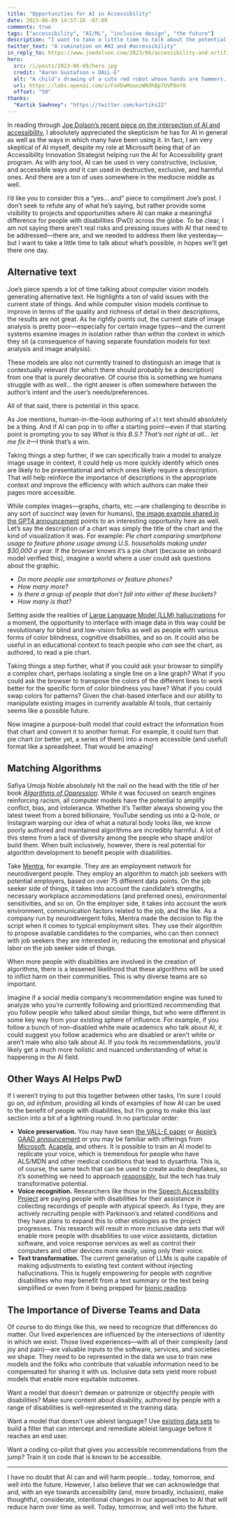 ```yaml
---
title: "Opportunities for AI in Accessibility"
date: 2023-06-09 14:57:16 -07:00
comments: true
tags: ["accessibility", "AI/ML", "inclusive design", "the future"]
description: "I want to take a little time to talk about the potential of AI to aid in accessibility, in hopes we’ll get there one day."
twitter_text: "A rumination on #AI and #accessibility"
in_reply_to: https://www.joedolson.com/2023/06/accessibility-and-artificial-intelligence/
hero:
  src: /i/posts/2023-06-09/hero.jpg
  credit: "Aaron Gustafson × DALL·E"
  alt: "A child’s drawing of a cute red robot whose hands are hammers. The robot is centered."
  url: https://labs.openai.com/s/FxVDwMouozWRdhBp7OVP8nY0
  offset: "50"
thanks:
  "Kartik Sawhney": "https://twitter.com/kartiks22"
---
```


In reading through [Joe Dolson’s recent piece on the intersection of AI and accessibility](https://www.joedolson.com/2023/06/accessibility-and-artificial-intelligence/), I absolutely appreciated the skepticism he has for AI in general as well as the ways in which many have been using it. In fact, I am very skeptical of AI myself, despite my role at Microsoft being that of an Accessibility Innovation Strategist helping run the AI for Accessibility grant program. As with any tool, AI can be used in very constructive, inclusive, and accessible ways _and_ it can used in destructive, exclusive, and harmful ones. And there are a ton of uses somewhere in the mediocre middle as well.

<!-- more -->

I’d like you to consider this a “yes… and” piece to compliment Joe’s post. I don’t seek to refute any of what he’s saying, but rather provide some visibility to projects and opportunities where AI can make a meaningful difference for people with disabilities (PwD) across the globe. To be clear, I am not saying there aren’t real risks and pressing issues with AI that need to be addressed—there are, and we needed to address them like yesterday—but I want to take a little time to talk about what’s possible, in hopes we’ll get there one day.

## Alternative text

Joe’s piece spends a lot of time talking about computer vision models generating alternative text. He highlights a ton of valid issues with the current state of things. And while computer vision models continue to improve in terms of the quality and richness of detail in their descriptions, the results are not great. As he rightly points out, the current state of image analysis is pretty poor—especially for certain image types—and the current systems examine images in isolation rather than within the context in which they sit (a consequence of having separate foundation models for text analysis and image analysis). 

These models are also not currently trained to distinguish an image that is contextually relevant (for which there should probably be a description) from one that is purely decorative. Of course this is something we humans struggle with as well… the right answer is often somewhere between the author’s intent and the user’s needs/preferences.

All of that said, there is potential in this space.

As Joe mentions, human-in-the-loop authoring of `alt` text should absolutely be a thing. And if AI can pop in to offer a starting point—even if that starting point is prompting you to say *What is this B.S.? That’s not right at all… let me fix it*—I think that’s a win.

Taking things a step further, if we can specifically train a model to analyze image usage in context, it could help us more quickly identify which ones are likely to be presentational and which ones likely require a description. That will help reinforce the importance of descriptions in the appropriate context _and_ improve the efficiency with which authors can make their pages more accessible.

While complex images—graphs, charts, etc.—are challenging to describe in any sort of succinct way (even for humans), [the image example shared in the GPT4 announcement](https://openai.com/research/gpt-4#:~:text=Visual%20inputs:%20VGA%20charger) points to an interesting opportunity here as well. Let’s say the description of a chart was simply the title of the chart and the kind of visualization it was. For example: _Pie chart comparing smartphone usage to feature phone usage among U.S. households making under $30,000 a year._ If the browser knows it’s a pie chart (because an onboard model verified this), imagine a world where a user could ask questions about the graphic. 

* _Do more people use smartphones or feature phones?_
* _How many more?_
* _Is there a group of people that don’t fall into either of these buckets?_
* _How many is that?_

Setting aside the realities of [Large Language Model (LLM) hallucinations](https://machinelearningmastery.com/a-gentle-introduction-to-hallucinations-in-large-language-models/) for a moment, the opportunity to interface with image data in this way could be revolutionary for blind and low-vision folks as well as people with various forms of color blindness, cognitive disabilities, and so on. It could also be useful in an educational context to teach people who _can_ see the chart, as authored, to read a pie chart.

Taking things a step further, what if you could ask your browser to simplify a complex chart, perhaps isolating a single line on a line graph? What if you could ask the browser to transpose the colors of the different lines to work better for the specific form of color blindness you have? What if you could swap colors for patterns? Given the chat-based interface and our ability to manipulate existing images in currently available AI tools, that certainly seems like a possible future.

Now imagine a purpose-built model that could extract the information from that chart and convert it to another format. For example, it could turn that pie chart (or better yet, a series of them) into a more accessible (and useful) format like a spreadsheet. That would be amazing!

## Matching Algorithms

Safiya Umoja Noble absolutely hit the nail on the head with the title of her book [_Algorithms of Oppression_](http://algorithmsofoppression.com/). While it was focused on search engines reinforcing racism, all computer models have the potential to amplify conflict, bias, and intolerance. Whether it’s Twitter always showing you the latest tweet from a bored billionaire, YouTube sending us into a Q-hole, or Instagram warping our idea of what a natural body looks like, we know poorly authored and maintained algorithms are incredibly harmful. A lot of this stems from a lack of diversity among the people who shape and/or build them. When built inclusively, however, there is real potential for algorithm development to benefit people with disabilities.

Take [Mentra](https://www.mentra.com/), for example. They are an employment network for neurodivergent people. They employ an algorithm to match job seekers with potential employers, based on over 75 different data points. On the job seeker side of things, it takes into account the candidate’s strengths, necessary workplace accommodations (and preferred ones), environmental sensitivities, and so on. On the employer side, it takes into account the work environment, communication factors related to the job, and the like. As a company run by neurodivergent folks, Mentra made the decision to flip the script when it comes to typical employment sites. They use their algorithm to propose available candidates to the companies, who can then connect with job seekers they are interested in; reducing the emotional and physical labor on the job seeker side of things.

When more people with disabilities are involved in the creation of algorithms, there is a lessened likelihood that these algorithms will be used to inflict harm on their communities. This is why diverse teams are so important.

Imagine if a social media company’s recommendation engine was tuned to analyze who you’re currently following and prioritized recommending that you follow people who talked about similar things, but who were different in some key way from your existing sphere of influence. For example, if you follow a bunch of non-disabled white male academics who talk about AI, it could suggest you follow academics who are disabled or aren’t white or aren’t male who also talk about AI. If you took its recommendations, you’d likely get a much more holistic and nuanced understanding of what is happening in the AI field.

## Other Ways AI Helps PwD

If I weren’t trying to put this together between other tasks, I’m sure I could go on, <i lang="la">ad infinitum</i>, providing all kinds of examples of how AI can be used to the benefit of people with disabilities, but I’m going to make this last section into a bit of a lightning round. In no particular order:

* **Voice preservation.** You may have seen [the VALL-E paper](https://arxiv.org/abs/2301.02111) or [Apple’s GAAD announcement](https://www.apple.com/newsroom/2023/05/apple-previews-live-speech-personal-voice-and-more-new-accessibility-features/) or you may be familiar with offerings from [Microsoft](https://learn.microsoft.com/en-us/azure/cognitive-services/speech-service/custom-neural-voice), [Acapela](https://www.acapela-group.com/voices/voice-banking/), and others. It is possible to train an AI model to replicate your voice, which is tremendous for people who have ALS/MDN and other medical conditions that lead to dysarthria. This is, of course, the same tech that can be used to create audio deepfakes, so it’s something we need to approach *[responsibly](https://www.microsoft.com/en-us/ai/responsible-ai)*, but the tech has truly transformative potential.
* **Voice recognition.** Researchers like those in the [Speech Accessibility Project](https://speechaccessibilityproject.beckman.illinois.edu/) are paying people with disabilities for their assistance in collecting recordings of people with atypical speech. As I type, they are actively recruiting people with Parkinson’s and related conditions and they have plans to expand this to other etiologies as the project progresses. This research will result in more inclusive data sets that will enable more people with disabilities to use voice assistants, dictation software, and voice response services as well as control their computers and other devices more easily, using only their voice.
* **Text transformation.** The current generation of LLMs is quite capable of making adjustments to existing text content without injecting hallucinations. This is hugely empowering for people with cognitive disabilities who may benefit from a text summary or the text being simplified or even from it being prepped for [bionic reading](https://bionic-reading.com/).

## The Importance of Diverse Teams and Data

Of course to do things like this, we need to recognize that differences do matter. Our lived experiences are influenced by the intersections of identity in which we exist. Those lived experiences—with all of their complexity (and joy and pain)—are valuable inputs to the software, services, and societies we shape. They need to be represented in the data we use to train new models and the folks who contribute that valuable information need to be compensated for sharing it with us. Inclusive data sets yield more robust models that enable more equitable outcomes.

Want a model that doesn’t demean or patronize or objectify people with disabilities? Make sure content about disability, authored by people with a range of disabilities is well-represented in the training data.

Want a model that doesn’t use ableist language? Use [existing data sets](https://www.selfdefined.app/) to build a filter that can intercept and remediate ableist language before it reaches an end user.

Want a coding co-pilot that gives you accessible recommendations from the jump? Train it on code that is known to be accessible.

<hr>

I have no doubt that AI can and will harm people… today, tomorrow, and well into the future. However, I also believe that we can acknowledge that and, with an eye towards accessibility (and, more broadly, inclusion), make thoughtful, considerate, intentional changes in our approaches to AI that will reduce harm over time as well. Today, tomorrow, and well into the future.
